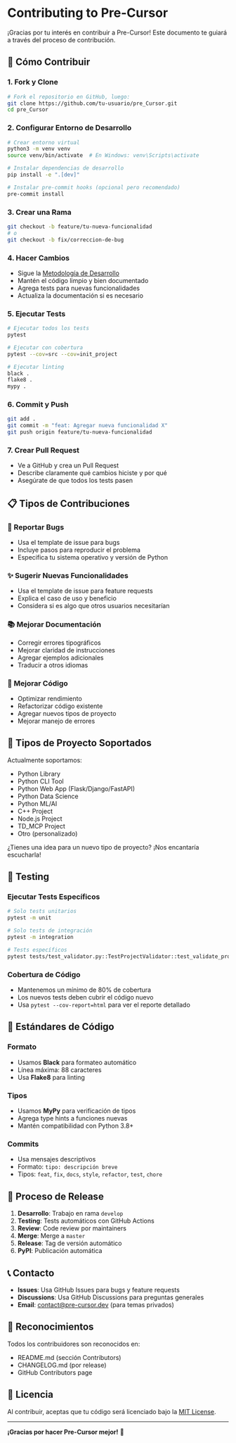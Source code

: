 # Contributing to Pre-Cursor

¡Gracias por tu interés en contribuir a Pre-Cursor! Este documento te guiará a través del proceso de contribución.

## 🚀 Cómo Contribuir

### 1. Fork y Clone
```bash
# Fork el repositorio en GitHub, luego:
git clone https://github.com/tu-usuario/pre_Cursor.git
cd pre_Cursor
```

### 2. Configurar Entorno de Desarrollo
```bash
# Crear entorno virtual
python3 -m venv venv
source venv/bin/activate  # En Windows: venv\Scripts\activate

# Instalar dependencias de desarrollo
pip install -e ".[dev]"

# Instalar pre-commit hooks (opcional pero recomendado)
pre-commit install
```

### 3. Crear una Rama
```bash
git checkout -b feature/tu-nueva-funcionalidad
# o
git checkout -b fix/correccion-de-bug
```

### 4. Hacer Cambios
- Sigue la [Metodología de Desarrollo](METODOLOGIA_DESARROLLO.md)
- Mantén el código limpio y bien documentado
- Agrega tests para nuevas funcionalidades
- Actualiza la documentación si es necesario

### 5. Ejecutar Tests
```bash
# Ejecutar todos los tests
pytest

# Ejecutar con cobertura
pytest --cov=src --cov=init_project

# Ejecutar linting
black .
flake8 .
mypy .
```

### 6. Commit y Push
```bash
git add .
git commit -m "feat: Agregar nueva funcionalidad X"
git push origin feature/tu-nueva-funcionalidad
```

### 7. Crear Pull Request
- Ve a GitHub y crea un Pull Request
- Describe claramente qué cambios hiciste y por qué
- Asegúrate de que todos los tests pasen

## 📋 Tipos de Contribuciones

### 🐛 Reportar Bugs
- Usa el template de issue para bugs
- Incluye pasos para reproducir el problema
- Especifica tu sistema operativo y versión de Python

### ✨ Sugerir Nuevas Funcionalidades
- Usa el template de issue para feature requests
- Explica el caso de uso y beneficio
- Considera si es algo que otros usuarios necesitarían

### 📚 Mejorar Documentación
- Corregir errores tipográficos
- Mejorar claridad de instrucciones
- Agregar ejemplos adicionales
- Traducir a otros idiomas

### 🔧 Mejorar Código
- Optimizar rendimiento
- Refactorizar código existente
- Agregar nuevos tipos de proyecto
- Mejorar manejo de errores

## 🎯 Tipos de Proyecto Soportados

Actualmente soportamos:
- Python Library
- Python CLI Tool
- Python Web App (Flask/Django/FastAPI)
- Python Data Science
- Python ML/AI
- C++ Project
- Node.js Project
- TD_MCP Project
- Otro (personalizado)

¿Tienes una idea para un nuevo tipo de proyecto? ¡Nos encantaría escucharla!

## 🧪 Testing

### Ejecutar Tests Específicos
```bash
# Solo tests unitarios
pytest -m unit

# Solo tests de integración
pytest -m integration

# Tests específicos
pytest tests/test_validator.py::TestProjectValidator::test_validate_project_name_valid
```

### Cobertura de Código
- Mantenemos un mínimo de 80% de cobertura
- Los nuevos tests deben cubrir el código nuevo
- Usa `pytest --cov-report=html` para ver el reporte detallado

## 📝 Estándares de Código

### Formato
- Usamos **Black** para formateo automático
- Línea máxima: 88 caracteres
- Usa **Flake8** para linting

### Tipos
- Usamos **MyPy** para verificación de tipos
- Agrega type hints a funciones nuevas
- Mantén compatibilidad con Python 3.8+

### Commits
- Usa mensajes descriptivos
- Formato: `tipo: descripción breve`
- Tipos: `feat`, `fix`, `docs`, `style`, `refactor`, `test`, `chore`

## 🚀 Proceso de Release

1. **Desarrollo**: Trabajo en rama `develop`
2. **Testing**: Tests automáticos con GitHub Actions
3. **Review**: Code review por maintainers
4. **Merge**: Merge a `master`
5. **Release**: Tag de versión automático
6. **PyPI**: Publicación automática

## 📞 Contacto

- **Issues**: Usa GitHub Issues para bugs y feature requests
- **Discussions**: Usa GitHub Discussions para preguntas generales
- **Email**: contact@pre-cursor.dev (para temas privados)

## 🙏 Reconocimientos

Todos los contribuidores son reconocidos en:
- README.md (sección Contributors)
- CHANGELOG.md (por release)
- GitHub Contributors page

## 📄 Licencia

Al contribuir, aceptas que tu código será licenciado bajo la [MIT License](LICENSE).

---

**¡Gracias por hacer Pre-Cursor mejor!** 🎉
